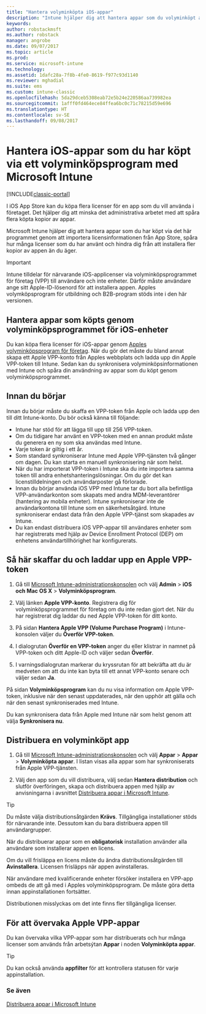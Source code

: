 ```yaml
---
title: "Hantera volyminköpta iOS-appar"
description: "Intune hjälper dig att hantera appar som du volyminköpt av Apple genom att importera licensinformationen från App Store, spåra hur många licenser som du har använt och hindra dig från att installera fler kopior av appen än du äger."
keywords: 
author: robstackmsft
ms.author: robstack
manager: angrobe
ms.date: 09/07/2017
ms.topic: article
ms.prod: 
ms.service: microsoft-intune
ms.technology: 
ms.assetid: 1dafc28a-7f8b-4fe0-8619-f977c93d1140
ms.reviewer: mghadial
ms.suite: ems
ms.custom: intune-classic
ms.openlocfilehash: 5da29dceb5308eab72e5b24e220586aa739982ea
ms.sourcegitcommit: 1afff0fd464ece84ffea6bc0c71c78215d59e696
ms.translationtype: HT
ms.contentlocale: sv-SE
ms.lasthandoff: 09/08/2017
---
```

# <a name="manage-ios-apps-you-purchased-through-a-volume-purchase-program-with-microsoft-intune"></a>Hantera iOS-appar som du har köpt via ett volyminköpsprogram med Microsoft Intune

[!INCLUDE[classic-portal](../includes/classic-portal.md)]

I iOS App Store kan du köpa flera licenser för en app som du vill använda i företaget. Det hjälper dig att minska det administrativa arbetet med att spåra flera köpta kopior av appar.

Microsoft Intune hjälper dig att hantera appar som du har köpt via det här programmet genom att importera licensinformationen från App Store, spåra hur många licenser som du har använt och hindra dig från att installera fler kopior av appen än du äger.

> [!Important]
> Intune tilldelar för närvarande iOS-applicenser via volyminköpsprogrammet för företag (VPP) till användare och inte enheter. Därför måste användare ange sitt Apple-ID-lösenord för att installera appen.
> Apples volymköpsprogram för utbildning och B2B-program stöds inte i den här versionen.

## <a name="manage-volume-purchased-apps-for-ios-devices"></a>Hantera appar som köpts genom volyminköpsprogrammet för iOS-enheter
Du kan köpa flera licenser för iOS-appar genom [Apples volyminköpsprogram för företag](http://www.apple.com/business/vpp/). När du gör det måste du bland annat skapa ett Apple VPP-konto från Apples webbplats och ladda upp din Apple VPP-token till Intune.  Sedan kan du synkronisera volyminköpsinformationen med Intune och spåra din användning av appar som du köpt genom volyminköpsprogrammet.

## <a name="before-you-start"></a>Innan du börjar
Innan du börjar måste du skaffa en VPP-token från Apple och ladda upp den till ditt Intune-konto. Du bör också känna till följande:

* Intune har stöd för att lägga till upp till 256 VPP-token.
* Om du tidigare har använt en VPP-token med en annan produkt måste du generera en ny som ska användas med Intune.
* Varje token är giltig i ett år.
* Som standard synkroniserar Intune med Apple VPP-tjänsten två gånger om dagen. Du kan starta en manuell synkronisering när som helst.
* När du har importerat VPP-token i Intune ska du inte importera samma token till andra enhetshanteringslösningar. Om du gör det kan licenstilldelningen och användarposter gå förlorade.
* Innan du börjar använda iOS VPP med Intune tar du bort alla befintliga VPP-användarkonton som skapats med andra MDM-leverantörer (hantering av mobila enheter). Intune synkroniserar inte de användarkontona till Intune som en säkerhetsåtgärd. Intune synkroniserar endast data från den Apple VPP-tjänst som skapades av Intune.
* Du kan endast distribuera iOS VPP-appar till användares enheter som har registrerats med hjälp av Device Enrollment Protocol (DEP) om enhetens användartillhörighet har konfigurerats.

## <a name="to-get-and-upload-an-apple-vpp-token"></a>Så här skaffar du och laddar upp en Apple VPP-token

1.  Gå till [Microsoft Intune-administrationskonsolen](https://manage.microsoft.com) och välj **Admin** &gt; **iOS och Mac OS X** &gt; **Volyminköpsprogram**.

2.  Välj länken **Apple VPP-konto**. Registrera dig för volyminköpsprogrammet för företag om du inte redan gjort det. När du har registrerat dig laddar du ned Apple VPP-token för ditt konto.

3.  På sidan **Hantera Apple VPP (Volume Purchase Program)** i Intune-konsolen väljer du **Överför VPP-token**.

4.  I dialogrutan **Överför en VPP-token** anger du eller klistrar in namnet på VPP-token och ditt Apple-ID och väljer sedan **Överför**.

5.  I varningsdialogrutan markerar du kryssrutan för att bekräfta att du är medveten om att du inte kan byta till ett annat VPP-konto senare och väljer sedan **Ja**.

På sidan **Volyminköpsprogram** kan du nu visa information om Apple VPP-token, inklusive när den senast uppdaterades, när den upphör att gälla och när den senast synkroniserades med Intune.

Du kan synkronisera data från Apple med Intune när som helst genom att välja **Synkronisera nu**.

## <a name="to-deploy-a-volume-purchased-app"></a>Distribuera en volyminköpt app

1.  Gå till [Microsoft Intune-administrationskonsolen](https://manage.microsoft.com) och välj **Appar** &gt; **Appar** &gt; **Volyminköpta appar**. I listan visas alla appar som har synkroniserats från Apple VPP-tjänsten.

2.  Välj den app som du vill distribuera, välj sedan **Hantera distribution** och slutför överföringen, skapa och distribuera appen med hjälp av anvisningarna i avsnittet [Distribuera appar i Microsoft Intune](deploy-apps-in-microsoft-intune.md).

> [!TIP]
> Du måste välja distributionsåtgärden **Krävs**. Tillgängliga installationer stöds för närvarande inte. Dessutom kan du bara distribuera appen till användargrupper.

När du distribuerar appar som en **obligatorisk** installation använder alla användare som installerar appen en licens.

Om du vill frisläppa en licens måste du ändra distributionsåtgärden till **Avinstallera**. Licensen frisläpps när appen avinstalleras.

När användare med kvalificerande enheter försöker installera en VPP-app ombeds de att gå med i Apples volyminköpsprogram. De måste göra detta innan appinstallationen fortsätter.

Distributionen misslyckas om det inte finns fler tillgängliga licenser.

## <a name="to-monitor-apple-vpp-apps"></a>För att övervaka Apple VPP-appar
Du kan övervaka vilka VPP-appar som har distribuerats och hur många licenser som används från arbetsýtan **Appar** i noden **Volyminköpta appar**.

> [!TIP]
> Du kan också använda **appfilter** för att kontrollera statusen för varje appinstallation.

### <a name="see-also"></a>Se även
[Distribuera appar i Microsoft Intune](deploy-apps-in-microsoft-intune.md)
